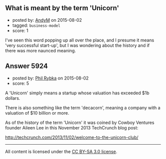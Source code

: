 ## What is meant by the term 'Unicorn'

- posted by: [AndyM](https://stackexchange.com/users/6787/andym) on 2015-08-02
- tagged: `business-model`
- score: 1

I've seen this word popping up all over the place, and I presume it means 'very successful start-up', but I was wondering about the history and if there was more naunced meaning.


## Answer 5924

- posted by: [Phil Rybka](https://stackexchange.com/users/5576519/phil-rybka) on 2015-08-02
- score: 5

A 'Unicorn' simply means a startup whose valuation has exceeded $1b dollars.

There is also something like the term 'decacorn', meaning a company with a valuation of $10 billion or more.

As of the history of the term 'Unicorn' it was coined by Cowboy Ventures founder Aileen Lee in this November 2013 TechCrunch blog post:

http://techcrunch.com/2013/11/02/welcome-to-the-unicorn-club/



---

All content is licensed under the [CC BY-SA 3.0 license](https://creativecommons.org/licenses/by-sa/3.0/).
